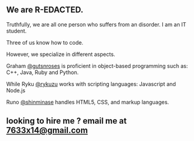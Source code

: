## We are R-EDACTED.

Truthfully, we are all one person who suffers from an disorder. I am an IT student.

Three of us know how to code.

However, we specialize in different aspects.


Graham [@gutsnroses](https://github.com/gutsnroses) is proficient in object-based programming such as: C++, Java, Ruby and Python.

While Ryku [@rykuzu](https://github.com/rykuzu) works with scripting languages: Javascript and Node.js

Runo [@shinminase](https://github.com/shinminase) handles HTML5, CSS, and markup languages. 

## looking to hire me ? email me at 7633x14@gmail.com
